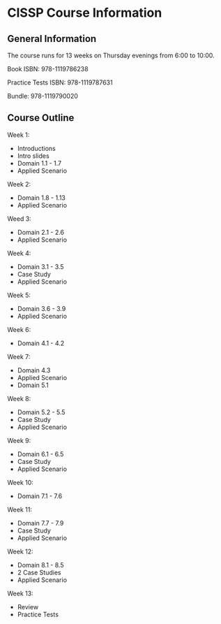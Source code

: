 # CISSP Course Information

## General Information

The course runs for 13 weeks on Thursday evenings from 6:00 to 10:00.

Book ISBN: 978-1119786238

Practice Tests ISBN: 978-1119787631

Bundle: 978-1119790020

## Course Outline

Week 1: 
* Introductions
* Intro slides
* Domain 1.1 - 1.7
* Applied Scenario

Week 2: 
* Domain 1.8 - 1.13
* Applied Scenario

Weed 3: 
* Domain 2.1 - 2.6
* Applied Scenario

Week 4: 
* Domain 3.1 - 3.5
* Case Study
* Applied Scenario

Week 5: 
* Domain 3.6 - 3.9
* Applied Scenario

Week 6: 
* Domain 4.1 - 4.2

Week 7: 
* Domain 4.3 
* Applied Scenario
* Domain 5.1

Week 8: 
* Domain 5.2 - 5.5
* Case Study
* Applied Scenario

Week 9: 
* Domain 6.1 - 6.5
* Case Study
* Applied Scenario

Week 10: 
* Domain 7.1 - 7.6

Week 11: 
* Domain 7.7 - 7.9
* Case Study
* Applied Scenario

Week 12: 
* Domain 8.1 - 8.5
* 2 Case Studies
* Applied Scenario

Week 13: 
* Review
* Practice Tests

